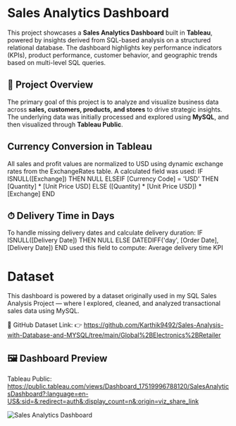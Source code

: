 # Sales Analytics Dashboard
This project showcases a **Sales Analytics Dashboard** built in **Tableau**, powered by insights derived from SQL-based analysis on a structured relational database. The dashboard highlights key performance indicators (KPIs), product performance, customer behavior, and geographic trends based on multi-level SQL queries.
## 🚀 Project Overview
The primary goal of this project is to analyze and visualize business data across **sales, customers, products, and stores** to drive strategic insights.
The underlying data was initially processed and explored using **MySQL**, and then visualized through **Tableau Public**.

## Currency Conversion in Tableau
All sales and profit values are normalized to USD using dynamic exchange rates from the ExchangeRates table. A calculated field was used:
IF ISNULL([Exchange]) THEN
    NULL
ELSEIF [Currency Code] = 'USD' THEN
    [Quantity] * [Unit Price USD]
ELSE
    ([Quantity] * [Unit Price USD]) * [Exchange]
END
## ⏱ Delivery Time in Days
To handle missing delivery dates and calculate delivery duration:
IF ISNULL([Delivery Date]) THEN
    NULL
ELSE
    DATEDIFF('day', [Order Date], [Delivery Date])
END
used this field to compute: Average delivery time KPI
# Dataset
This dashboard is powered by a dataset originally used in my SQL Sales Analysis Project — where I explored, cleaned, and analyzed transactional sales data using MySQL.

📂 GitHub Dataset Link: 👉 https://github.com/Karthik9492/Sales-Analysis-with-Database-and-MYSQL/tree/main/Global%2BElectronics%2BRetailer 

## 🖼️ Dashboard Preview
Tableau Public: https://public.tableau.com/views/Dashboard_17519996788120/SalesAnalyticsDashboard?:language=en-US&:sid=&:redirect=auth&:display_count=n&:origin=viz_share_link

![Sales Analytics Dashboard ](https://github.com/user-attachments/assets/aacda868-aa17-49d4-9762-1637143ef203)

